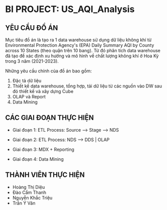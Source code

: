 # BI PROJECT: US_AQI_Analysis

## YÊU CẦU ĐỒ ÁN
Mục tiêu đồ án là tạo ra 1 data warehouse sử dụng dữ liệu không khí từ Environmental Protection Agency's (EPA) Daily Summary AQI by County across 10 States (theo quận trên 10 bang). Từ đó phân tích data warehouse đã tạo để xác định xu hướng và mô hình về chất lượng không khí ở Hoa Kỳ trong 3 năm (2021-2023). <br>

Những yêu cầu chính của đồ án bao gồm:
1.	Đặc tả dữ liệu
2.	Thiết kế data warehouse, tổng hợp, tải dữ liệu từ các nguồn vào DW sau đó thiết kế và xây dựng Cube
3.	OLAP và Report
4.	Data Mining

## CÁC GIAI ĐOẠN THỰC HIỆN
- Giai đoạn 1:  ETL Process: Source --> Stage --> NDS
- Giai đoạn 2:  ETL Process: NDS --> DDS | OLAP
                
- Giai đoạn 3:  MDX + Reporting
- Giai đoạn 4:  Data Mining


## THÀNH VIÊN THỰC HIỆN
- Hoàng Thị Diệu
- Đào Cẩm Thanh
- Nguyễn Khắc Triệu
- Trần Ý Văn
